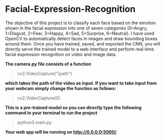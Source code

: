 
# Facial-Expression-Recognition
The objective of this project is to classify each face based on the emotion shown in the facial expression into one of seven categories (0=Angry, 1=Disgust, 2=Fear, 3=Happy, 4=Sad, 5=Surprise, 6=Neutral). I have used OpenCV to automatically detect faces in images and draw bounding boxes around them. Once you have trained, saved, and exported the CNN, you will directly serve the trained model to a web interface and perform real-time facial expression recognition on video and image data. 



**The camera.py file consists of a function**
> cv2.VideoCapture("\path") 

**which takes the path of the video as input. If you want to take input from your webcam simply change the function as follows:**
>cv2.VideoCapture(0)

**This is a pre-trained model so you can directly type the following command in your terminal to run the project**
>python3 main.py

**Your web app will be running on http://0.0.0.0:5000/**

